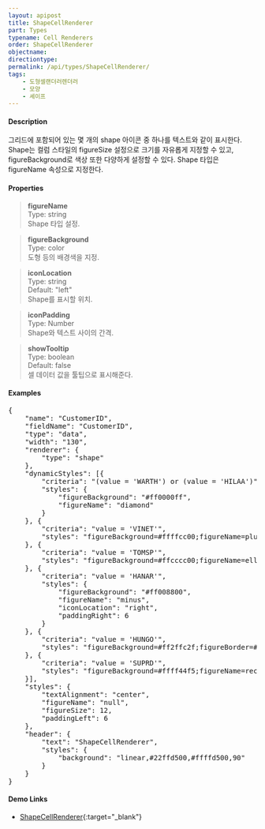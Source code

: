 ```yaml
---
layout: apipost
title: ShapeCellRenderer
part: Types
typename: Cell Renderers
order: ShapeCellRenderer
objectname: 
directiontype: 
permalink: /api/types/ShapeCellRenderer/
tags:
    - 도형셀랜더러렌더러
    - 모양
    - 셰이프
---
```



#### Description

 그리드에 포함되어 있는 몇 개의 shape 아이콘 중 하나를 텍스트와 같이 표시한다.   
Shape는 컬럼 스타일의 figureSize 설정으로 크기를 자유롭게 지정할 수 있고, figureBackground로 색상 또한 다양하게 설정할 수 있다. Shape 타입은 figureName 속성으로 지정한다.

#### Properties

> **figureName**  
> Type: string   
> Shape 타입 설정. 

> **figureBackground**  
> Type: color  
> 도형 등의 배경색을 지정.

> **iconLocation**  
> Type: string  
> Default: "left"  
> Shape를 표시할 위치. 

> **iconPadding**  
> Type: Number    
> Shape와 텍스트 사이의 간격.

> **showTooltip**  
> Type: boolean  
> Default: false  
> 셀 데이터 값을 툴팁으로 표시해준다.   

#### Examples 

<pre class="prettyprint">
{
    "name": "CustomerID",
    "fieldName": "CustomerID",
    "type": "data",
    "width": "130",
    "renderer": {
        "type": "shape"
    },
    "dynamicStyles": [{
        "criteria": "(value = 'WARTH') or (value = 'HILAA')",
        "styles": {
            "figureBackground": "#ff0000ff",
            "figureName": "diamond"
        }
    }, {
        "criteria": "value = 'VINET'",
        "styles": "figureBackground=#ffffcc00;figureName=plus"
    }, {
        "criteria": "value = 'TOMSP'",
        "styles": "figureBackground=#ffcccc00;figureName=ellipse"
    }, {
        "criteria": "value = 'HANAR'",
        "styles": {
            "figureBackground": "#ff008800",
            "figureName": "minus",
            "iconLocation": "right",
            "paddingRight": 6
        }
    }, {
        "criteria": "value = 'HUNGO'",
        "styles": "figureBackground=#ff2ffc2f;figureBorder=#ffaaaaaa;figureName=equal"
    }, {
        "criteria": "value = 'SUPRD'",
        "styles": "figureBackground=#ffff44f5;figureName=rectangle"
    }],
    "styles": {
        "textAlignment": "center",
        "figureName": "null",
        "figureSize": 12,
        "paddingLeft": 6
    },
    "header": {
        "text": "ShapeCellRenderer",
        "styles": {
            "background": "linear,#22ffd500,#ffffd500,90"
        }
    }
} 
</pre>


#### Demo Links

* [ShapeCellRenderer](http://demo.realgrid.com/Demo/ShapeCellRenderer){:target="_blank"}